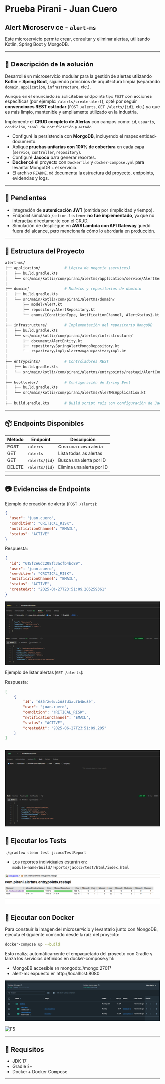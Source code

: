 
# Prueba Pirani - Juan Cuero

## Alert Microservice - `alert-ms`

Este microservicio permite crear, consultar y eliminar alertas, utilizando Kotlin, Spring Boot y MongoDB.


---

## 📝 Descripción de la solución

Desarrollé un microservicio modular para la gestión de alertas utilizando **Kotlin + Spring Boot**, siguiendo principios de arquitectura limpia (separando `domain`, `application`, `infrastructure`, etc.).

Aunque en el enunciado se solicitaban endpoints tipo `POST` con acciones específicas (por ejemplo: `/alerts/create-alert`), opté por seguir **convenciones REST estándar** (`POST /alerts`, `GET /alerts/{id}`, etc.) ya que es más limpio, mantenible y ampliamente utilizado en la industria.

Implementé el **CRUD completo de Alertas** con campos como: `id`, `usuario`, `condición`, `canal de notificación` y `estado`.

- Configuré la persistencia con **MongoDB**, incluyendo el mapeo entidad-documento.
- Apliqué **pruebas unitarias con 100% de cobertura** en cada capa (`service`, `controller`, `repository`).
- Configuré **Jacoco** para generar reportes.
- **Dockericé** el proyecto con `Dockerfile` y `docker-compose.yml` para levantar MongoDB + el servicio.
- El archivo `README.md` documenta la estructura del proyecto, endpoints, evidencias y logs.

---

## 🔧 Pendientes

- Integración de **autenticación JWT** (omitida por simplicidad y tiempo).
- Endpoint simulado `/action-listener` **no fue implementado**, ya que no interactúa directamente con el CRUD.
- Simulación de despliegue en **AWS Lambda con API Gateway** quedó fuera del alcance, pero mencionaría cómo lo abordaría en producción.
---

## 📁 Estructura del Proyecto

```bash
alert-ms/
├── application/           # Lógica de negocio (services)
│   ├── build.gradle.kts
│   └── src/main/kotlin/com/pirani/alertms/application/service/AlertService.kt
│
├── domain/                # Modelos y repositorios de dominio
│   ├── build.gradle.kts
│   └── src/main/kotlin/com/pirani/alertms/domain/
│       ├── model/Alert.kt
│       ├── repository/AlertRepository.kt
│       └── enums/{ConditionType, NotificationChannel, AlertStatus}.kt
│
├── infrastructure/        # Implementación del repositorio MongoDB
│   ├── build.gradle.kts
│   └── src/main/kotlin/com/pirani/alertms/infrastructure/
│       ├── document/AlertEntity.kt
│       ├── repository/SpringAlertMongoRepository.kt
│       └── repository/impl/AlertMongoRepositoryImpl.kt
│
├── entrypoints/           # Controladores REST
│   ├── build.gradle.kts
│   └── src/main/kotlin/com/pirani/alertms/entrypoints/restapi/AlertController.kt
│
├── bootloader/            # Configuración de Spring Boot
│   ├── build.gradle.kts
│   └── src/main/kotlin/com/pirani/alertms/AlertMsApplication.kt
│
├── build.gradle.kts       # Build script raíz con configuración de Jacoco, JUnit y merge report
```

---

## 📦 Endpoints Disponibles

| Método | Endpoint         | Descripción                   |
|--------|------------------|-------------------------------|
| POST   | `/alerts`        | Crea una nueva alerta         |
| GET    | `/alerts`        | Lista todas las alertas       |
| GET    | `/alerts/{id}`   | Busca una alerta por ID       |
| DELETE | `/alerts/{id}`   | Elimina una alerta por ID     |

---

## 📷 Evidencias de Endpoints

Ejemplo de creación de alerta (`POST /alerts`):

```json
{
  "user": "juan.cuero",
  "condition": "CRITICAL_RISK",
  "notificationChannel": "EMAIL",
  "status": "ACTIVE"
}
```

Respuesta:

```json
{
  "id": "685f2e6dc208fd3acfb4bc89",
  "user": "juan.cuero",
  "condition": "CRITICAL_RISK",
  "notificationChannel": "EMAIL",
  "status": "ACTIVE",
  "createdAt": "2025-06-27T23:51:09.205259361"
}
```

![F1](https://raw.githubusercontent.com/juancuero/alert-ms/refs/heads/main/screens/create.png)

Ejemplo de listar alertas (`GET /alerts`):

Respuesta:

```json
[
    {
        "id": "685f2e6dc208fd3acfb4bc89",
        "user": "juan.cuero",
        "condition": "CRITICAL_RISK",
        "notificationChannel": "EMAIL",
        "status": "ACTIVE",
        "createdAt": "2025-06-27T23:51:09.205"
    }
]
```

![F2](https://raw.githubusercontent.com/juancuero/alert-ms/refs/heads/main/screens/list.png)
---


## 🧪 Ejecutar los Tests

```bash
./gradlew clean test jacocoTestReport
```

- Los reportes individuales estarán en:  
  `module-name/build/reports/jacoco/test/html/index.html`

![F3](https://raw.githubusercontent.com/juancuero/alert-ms/refs/heads/main/screens/tests.png)


## 🐳 Ejecutar con Docker
Para construir la imagen del microservicio y levantarlo junto con MongoDB, ejecuta el siguiente comando desde la raíz del proyecto:

```bash
docker-compose up --build
```
Esto realiza automáticamente el empaquetado del proyecto con Gradle y lanza los servicios definidos en docker-compose.yml:

- MongoDB accesible en mongodb://mongo:27017
- alert-ms expuesto en http://localhost:8080

![F4](https://raw.githubusercontent.com/juancuero/alert-ms/refs/heads/main/screens/docker.png)

![F5](https://raw.githubusercontent.com/juancuero/alert-ms/refs/heads/main/screens/-logs.png)

---

## 📌 Requisitos

- JDK 17
- Gradle 8+
- Docker + Docker Compose

---

